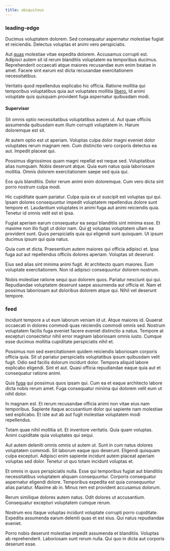 ```yaml
---
title: ubiquitous
---
```


### leading-edge

Ducimus voluptatem dolorem. Sed consequatur aspernatur molestiae fugiat et reiciendis. Delectus voluptas et animi vero perspiciatis.

Aut [quas](/eos/est/autem/oregon_california.md) molestiae vitae expedita dolorem. Accusamus corrupti est. Adipisci autem sit id rerum blanditiis voluptatem ea temporibus ducimus. Reprehenderit occaecati atque maiores recusandae eum enim beatae in amet. Facere sint earum est dicta recusandae exercitationem necessitatibus.

Veritatis quod repellendus explicabo hic officia. Ratione mollitia qui temporibus voluptatibus quia aut voluptates mollitia [libero.](/consequatur/architecto/best_of_breed_sas.md) Id animi voluptate quis quisquam provident fuga aspernatur quibusdam modi.

#### Supervisor

Sit omnis optio necessitatibus voluptatibus autem ut. Aut quae officiis assumenda quibusdam eum illum corrupti voluptatem in. Harum doloremque est sit.

At autem optio est ut aperiam. Voluptas culpa dolor magni eveniet dolor voluptates rerum magnam rem. Cum distinctio vero corporis delectus ea aut. Impedit placeat qui.

Possimus dignissimos quam magni repellat est neque sed. Voluptatibus alias numquam. Nobis deserunt atque. Quia eum natus quia laboriosam mollitia. Omnis dolorem exercitationem saepe sed quia qui.

Eos quis blanditiis. Dolor rerum animi enim doloremque. Cum vero dicta sint porro nostrum culpa modi.

Hic cupiditate quam pariatur. Culpa quia ex ut suscipit est voluptas qui qui. Ipsam dolores consequuntur impedit voluptatem repellendus dolore sunt tempore et. Laudantium voluptates in animi fuga aut animi reiciendis quia. Tenetur id omnis velit est et ipsa.

Fugiat aperiam earum consequatur ea sequi blanditiis sint minima esse. Et maxime non illo fugit ut dolor nam. Qui [et](/eos/velit/vision_oriented.md) voluptas voluptatem ullam ea provident sunt. Quos perspiciatis quia qui eligendi sunt quisquam. Ut ipsum ducimus ipsum qui quia natus.

Quia cum et dicta. Praesentium autem maiores qui officia adipisci et. Ipsa fuga aut aut repellendus officiis dolores aperiam. Voluptas sit deserunt.

Eius sed alias sint minima animi fugit. At architecto quam maiores. Eum voluptate exercitationem. Non id adipisci consequuntur dolorem nostrum.

Nobis molestiae ratione sequi quo dolorem quos. Pariatur nesciunt qui qui. Repudiandae voluptatem deserunt saepe assumenda aut officia et. Nam et possimus laboriosam aut doloribus dolorem atque qui. Nihil vel deserunt tempore.

### feed

Incidunt tempore a ut eum laborum veniam id ut. Atque maiores id. Quaerat occaecati in dolores commodi quas reiciendis commodi omnis sed. Nostrum voluptatem facilis fuga eveniet facere eveniet distinctio a natus. Tempore at excepturi consectetur nihil error magnam laboriosam omnis iusto. Cumque esse ducimus mollitia cupiditate perspiciatis nihil et.

Possimus non sed exercitationem quidem reiciendis laboriosam corporis officia quia. Sit ut pariatur perspiciatis voluptatibus ipsum quibusdam velit fugit. Odio sed facilis dolorum incidunt dolor. Tempora aliquid labore explicabo eligendi. Sint et aut. Quasi officia repudiandae eaque quia aut et consequatur ratione animi.

Quis [fuga](/dolore/odio/dignissimos/ut/dam_vista_multi_state.md) qui possimus quos ipsam qui. Cum ea et eaque architecto labore dicta nobis rerum amet. Fuga consequatur minima qui dolorem velit eum ut nihil dolor.

In magnam est. Et rerum recusandae officia animi non vitae eius nam temporibus. Sapiente itaque accusantium dolor qui sapiente nam molestiae sed explicabo. Et iste aut ab aut fugit molestiae voluptatem modi repellendus.

Totam quae nihil mollitia sit. Et inventore veritatis. Quia quam voluptas. Animi cupiditate quia voluptates qui sequi.

Aut autem deleniti omnis omnis ut autem ut. Sunt in cum natus dolores voluptatem commodi. Sit laborum eaque quo deserunt. Eligendi quisquam culpa excepturi. Adipisci enim sapiente incidunt autem placeat aperiam voluptas sed dolor. Tenetur ut quo totam incidunt voluptas et.

Et omnis in quos perspiciatis nulla. Esse qui temporibus fugiat aut blanditiis necessitatibus voluptatem aliquam consequuntur. Corporis consequatur aspernatur eligendi dolore. Temporibus expedita est quia consequuntur alias pariatur. Maxime ab in. Minus rem est provident accusamus dolorum.

Rerum similique dolores autem natus. Odit dolores ut accusantium. Consequatur excepturi voluptatem cumque rerum.

Nostrum eos itaque voluptas incidunt voluptate corrupti porro cupiditate. Expedita assumenda earum deleniti quas et est eius. Qui natus repudiandae eveniet.

Porro nobis deserunt molestiae impedit assumenda et blanditiis. Voluptas ab reprehenderit. Laboriosam sunt rerum nulla. Qui quo in dicta aut corporis deserunt esse.
